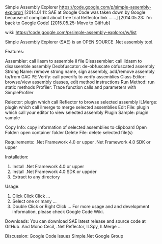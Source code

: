 Simple Assembly Explorer
https://code.google.com/p/simple-assembly-exploror/
[2014.01.11: SAE at Google Code was taken down by Google because of complaint about free trial Reflector link ......]
[2014.05.23: I'm back to Google Code]
[2015.05.25: Move to GitHub]

wiki: https://code.google.com/p/simple-assembly-exploror/w/list
 
Simple Assembly Explorer (SAE) is an OPEN SOURCE .Net assembly tool.

Features:

Assembler: call ilasm to assemble il file
Disassembler: call ildasm to disassemble assembly
Deobfuscator: de-obfuscate obfuscated assembly
Strong Name: remove strong name, sign assembly, add/remove assembly to/from GAC
PE Verify: call peverify to verify assemblies
Class Editor: browse/view assembly classes, edit method instructions
Run Method: run static methods
Profiler: Trace function calls and parameters with SimpleProfiler

Relector: plugin which call Reflector to browse selected assembly
ILMerge: plugin which call ilmerge to merge selected assemblies
Edit File: plugin which call your editor to view selected assembly
Plugin Sample: plugin sample

Copy Info: copy information of selected assemblies to clipboard
Open Folder: open container folder
Delete File: delete selected file(s)
 

Requirements: 
.Net Framework 4.0 or upper
.Net Framework 4.0 SDK or upper

Installation:
1. Install .Net Framework 4.0 or upper
2. Install .Net Framework 4.0 SDK or uppder
3. Extract to any directory

Usage:
1. Click Click Click ...
2. Select one or many ...
3. Double Click or Right Click ...
For more usage and and development information, please check Google Code Wiki.

Downloads:
You can download SAE latest release and source code at GitHub.
And Mono Cecil, .Net Reflector, ILSpy, ILMerge ...

Discussion:
Google Code Issues
Simple.Net Google Group
</p>
